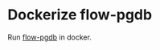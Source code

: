 Dockerize flow-pgdb
===================

Run [flow-pgdb](https://sourceforge.net/projects/flow-pgdb/files/) in docker.
